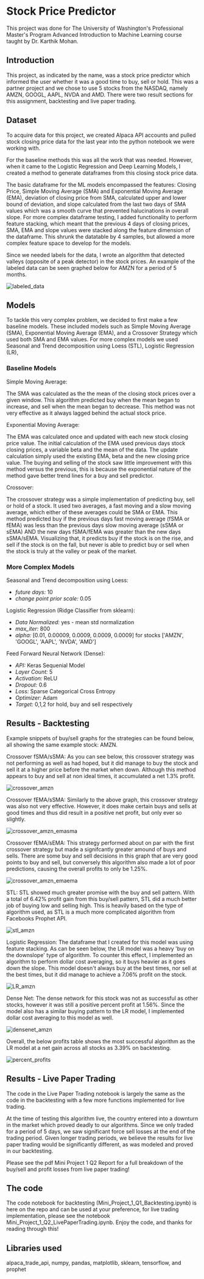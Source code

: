 # Stock Price Predictor

This project was done for The University of Washington's Professional Master's Program Advanced Introduction to Machine Learning course taught by Dr. Karthik Mohan.

## Introduction

This project, as indicated by the name, was a stock price predictor which informed the user whether it was a good time to buy, sell or hold. This was a partner project and we chose to use 5 stocks from the NASDAQ, namely AMZN, GOOGL, AAPL, NVDA and AMD. There were two result sections for this assignment, backtesting and live paper trading. 

## Dataset

To acquire data for this project, we created Alpaca API accounts and pulled stock closing price data for the last year into the python notebook we were working with.

For the baseline methods this was all the work that was needed. However, when it came to the Logistic Regression and Deep Learning Models, I created a method to generate dataframes from this closing stock price data. 

The basic dataframe for the ML models encompassed the features: Closing Price, Simple Moving Average (SMA) and Exponential Moving Average (EMA), deviation of closing price from SMA, calculated upper and lower bound of deviation, and slope calculated from the last two days of SMA values which was a smooth curve that prevented halucinations in overall slope.
For more complex dataframe testing, I added functionality to perform feature stacking, which meant that the previous 4 days of closing prices, SMA, EMA and slope values were stacked along the feature dimension of the dataframe. This shrunk the datatable by 4 samples, but allowed a more complex feature space to develop for the models.

Since we needed labels for the data, I wrote an algorithm that detected valleys (opposite of a peak detector) in the stock prices. An example of the labeled data can be seen graphed below for AMZN for a period of 5 months.

![labeled_data](https://user-images.githubusercontent.com/72525765/180095809-5726dd78-b28d-4866-a952-cba00df83b4f.PNG)

## Models

To tackle this very complex problem, we decided to first make a few baseline models. These included models such as Simple Moving Average (SMA), Exponential Moving Average (EMA), and a Crossover Strategy which used both SMA and EMA values. For more complex models we used Seasonal and Trend decomposition using Loess (STL), Logistic Regression (LR), 

### Baseline Models 
Simple Moving Average:

The SMA was calculated as the the mean of the closing stock prices over a given window. This algorithm predicted buy when the mean began to increase, and sell when the mean began to decrease. This method was not very effective as it always lagged behind the actual stock price.

Exponential Moving Average:

The EMA was calculated once and updated with each new stock closing price value. The initial calculation of the EMA used previous days stock closing prices, a variable beta and the mean of the data. The update calculation simply used the existing EMA, beta and the new closing price value. The buying and selling of the stock saw little improvement with this method versus the previous, this is because the exponential nature of the method gave better trend lines for a buy and sell predictor.

Crossover:

The crossover strategy was a simple implementation of predicting buy, sell or hold of a stock. It used two averages, a fast moving and a slow moving average, which either of these averages could be SMA or EMA. This method predicted buy if the previous days fast moving average (fSMA or fEMA) was less than the previous days slow moving average (sSMA or sEMA) AND the new days fSMA/fEMA was greater than the new days sSMA/sEMA. Visualizing that, it predicts buy if the stock is on the rise, and sell if the stock is on the fall, but never is able to predict buy or sell when the stock is truly at the valley or peak of the market.

### More Complex Models

Seasonal and Trend decomposition using Loess:
- *future days:* 10
- *change point prior scale:* 0.05

Logistic Regression (Ridge Classifier from sklearn):

- *Data Normalized:* yes - mean std normalization
- *max_iter:* 800
- *alpha:* [0.01, 0.00009, 0.0009, 0.0009, 0.0009] for stocks ['AMZN', 'GOOGL', 'AAPL', 'NVDA', 'AMD']

Feed Forward Neural Network (Dense):

- *API:* Keras Sequenial Model
- *Layer Count:* 5
- *Activation:* ReLU
- *Dropout:* 0.6
- *Loss:* Sparse Categorical Cross Entropy
- *Optimizer:* Adam
- *Target:* 0,1,2 for hold, buy and sell respectively

## Results - Backtesting

Example snippets of buy/sell graphs for the strategies can be found below, all showing the same example stock: AMZN. 

Crossover fSMA/sSMA: As you can see below, this crossover strategy was not performing as well as had hoped, but it did manage to buy the stock and sell it at a higher price before the market when down. Although this method appears to buy and sell at non ideal times, it accumulated a net 1.3% profit. 

![crossover_amzn](https://user-images.githubusercontent.com/72525765/180101545-c6d9436f-87d0-4ea0-bb10-a776e1c11d6f.PNG)

Crossover fEMA/sSMA: Similarly to the above graph, this crossover strategy was also not very effective. However, it does make certain buys and sells at good times and thus did result in a positive net profit, but only ever so slightly.

![crossover_amzn_emasma](https://user-images.githubusercontent.com/72525765/180102347-d419a7c4-1624-48eb-a7a5-d2c938d6b81f.PNG)

Crossover fEMA/sEMA: This strategy performed about on par with the first crossover strategy but made a signifcantly greater amound of buys and sells. There are some buy and sell decisions in this graph that are very good points to buy and sell, but conversely this algorithm also made a lot of poor predictions, causing the overall profits to only be 1.25%.

![crossover_amzn_emaema](https://user-images.githubusercontent.com/72525765/180102616-915ccaee-7ebc-4f29-96f4-99f870d70fd9.PNG)

STL: STL showed much greater promise with the buy and sell pattern. With a total of 6.42% profit gain from this buy/sell pattern, STL did a much better job of buying low and selling high. This is heavily based on the type of algorithm used, as STL is a much more complicated algorithm from Facebooks Prophet API. 

![stl_amzn](https://user-images.githubusercontent.com/72525765/180103241-ae3150d2-bc65-4e8d-9990-5720a1c40db0.PNG)

Logistic Regression: The dataframe that I created for this model was using feature stacking. As can be seen below, the LR model was a heavy 'buy on the downslope' type of algorithm. To counter this effect, I implemented an algorithm to perform dollar cost averaging, so it buys heavier as it goes down the slope. This model doesn't always buy at the best times, nor sell at the best times, but it did manage to achieve a 7.06% profit on the stock. 

![LR_amzn](https://user-images.githubusercontent.com/72525765/180103565-59a446e1-fc4e-46ef-9bf8-2c2ae8d85192.PNG)

Dense Net: The dense network for this stock was not as successful as other stocks, however it was still a positive percent profit at 1.56%. Since the model also has a similar buying pattern to the LR model, I implemented dollar cost averaging to this model as well. 

![densenet_amzn](https://user-images.githubusercontent.com/72525765/180104280-d08f2961-382d-4d01-a2c8-3ab571baaa29.PNG)

Overall, the below profits table shows the most successful algorithm as the LR model at a net gain across all stocks as 3.39% on backtesting. 

![percent_profits](https://user-images.githubusercontent.com/72525765/180104482-2ca26b6f-1e85-4b02-aeea-100a00fd8760.PNG)

## Results - Live Paper Trading

The code in the Live Paper Trading notebook is largely the same as the code in the backtesting with a few more functions implemented for live trading.

At the time of testing this algorithm live, the country entered into a downturn in the market which proved deadly to our algorithms. Since we only traded for a period of 5 days, we saw significant force sell losses at the end of the trading period. Given longer trading periods, we believe the results for live paper trading would be significantly different, as was modeled and proved in our backtesting.

Please see the pdf Mini Project 1 Q2 Report for a full breakdown of the buy/sell and profit losses from live paper trading!

## The code
The code notebook for backtesting (Mini_Project_1_Q1_Backtesting.ipynb) is here on the repo and can be used at your preference, for live trading implementation, please see the notebook Mini_Project_1_Q2_LivePaperTrading.ipynb. Enjoy the code, and thanks for reading through this!

## Libraries used
alpaca_trade_api, numpy, pandas, matplotlib, sklearn, tensorflow, and prophet
